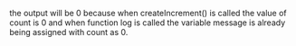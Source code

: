 the output will be 0 because when createIncrement() is called the value of count is 0 and when function log is called the variable message is already being assigned with count as 0.
